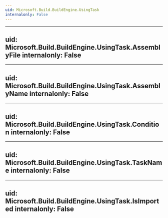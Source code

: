 ```yaml
---
uid: Microsoft.Build.BuildEngine.UsingTask
internalonly: False
---
```


---
uid: Microsoft.Build.BuildEngine.UsingTask.AssemblyFile
internalonly: False
---

---
uid: Microsoft.Build.BuildEngine.UsingTask.AssemblyName
internalonly: False
---

---
uid: Microsoft.Build.BuildEngine.UsingTask.Condition
internalonly: False
---

---
uid: Microsoft.Build.BuildEngine.UsingTask.TaskName
internalonly: False
---

---
uid: Microsoft.Build.BuildEngine.UsingTask.IsImported
internalonly: False
---
